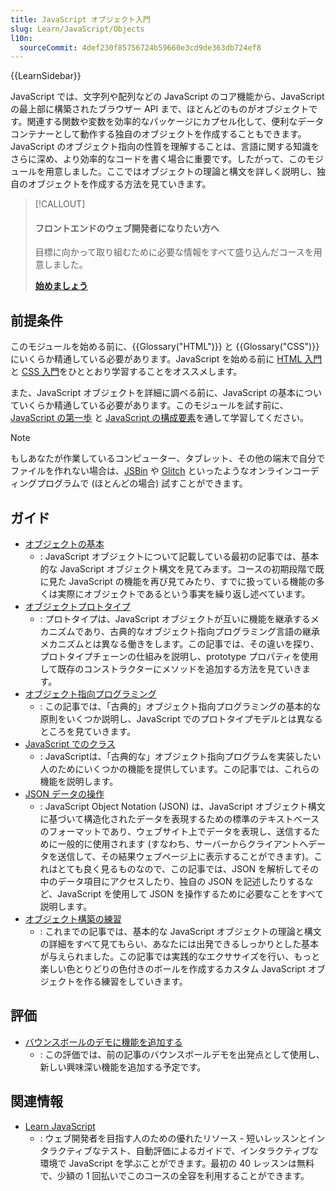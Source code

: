 ```yaml
---
title: JavaScript オブジェクト入門
slug: Learn/JavaScript/Objects
l10n:
  sourceCommit: 4def230f85756724b59660e3cd9de363db724ef8
---
```


{{LearnSidebar}}

JavaScript では、文字列や配列などの JavaScript のコア機能から、JavaScript の最上部に構築されたブラウザー API まで、ほとんどのものがオブジェクトです。関連する関数や変数を効率的なパッケージにカプセル化して、便利なデータコンテナーとして動作する独自のオブジェクトを作成することもできます。JavaScript のオブジェクト指向の性質を理解することは、言語に関する知識をさらに深め、より効率的なコードを書く場合に重要です。したがって、このモジュールを用意しました。ここではオブジェクトの理論と構文を詳しく説明し、独自のオブジェクトを作成する方法を見ていきます。

> [!CALLOUT]
>
> #### フロントエンドのウェブ開発者になりたい方へ
>
> 目標に向かって取り組むために必要な情報をすべて盛り込んだコースを用意しました。
>
> [**始めましょう**](https://developer.mozilla.org/ja/curriculum/)

## 前提条件

このモジュールを始める前に、{{Glossary("HTML")}} と {{Glossary("CSS")}} にいくらか精通している必要があります。JavaScript を始める前に [HTML 入門](/ja/docs/Learn/HTML/Introduction_to_HTML)と [CSS 入門](/ja/docs/Learn/CSS/First_steps)をひととおり学習することをオススメします。

また、JavaScript オブジェクトを詳細に調べる前に、JavaScript の基本についていくらか精通している必要があります。このモジュールを試す前に、[JavaScript の第一歩](/ja/docs/Learn/JavaScript/First_steps) と [JavaScript の構成要素](/ja/docs/Learn/JavaScript/Building_blocks)を通して学習してください。

> [!NOTE]
> もしあなたが作業しているコンピューター、タブレット、その他の端末で自分でファイルを作れない場合は、[JSBin](https://jsbin.com/) や [Glitch](https://glitch.com/) といったようなオンラインコーディングプログラムで (ほとんどの場合) 試すことができます。

## ガイド

- [オブジェクトの基本](/ja/docs/Learn/JavaScript/Objects/Basics)
  - : JavaScript オブジェクトについて記載している最初の記事では、基本的な JavaScript オブジェクト構文を見てみます。コースの初期段階で既に見た JavaScript の機能を再び見てみたり、すでに扱っている機能の多くは実際にオブジェクトであるという事実を繰り返し述べています。
- [オブジェクトプロトタイプ](/ja/docs/Learn/JavaScript/Objects/Object_prototypes)
  - : プロトタイプは、JavaScript オブジェクトが互いに機能を継承するメカニズムであり、古典的なオブジェクト指向プログラミング言語の継承メカニズムとは異なる働きをします。この記事では、その違いを探り、プロトタイプチェーンの仕組みを説明し、prototype プロパティを使用して既存のコンストラクターにメソッドを追加する方法を見ていきます。
- [オブジェクト指向プログラミング](/ja/docs/Learn/JavaScript/Objects/Object-oriented_programming)
  - : この記事では、「古典的」オブジェクト指向プログラミングの基本的な原則をいくつか説明し、JavaScript でのプロトタイプモデルとは異なるところを見ていきます。
- [JavaScript でのクラス](/ja/docs/Learn/JavaScript/Objects/Classes_in_JavaScript)
  - : JavaScriptは、「古典的な」オブジェクト指向プログラムを実装したい人のためにいくつかの機能を提供しています。この記事では、これらの機能を説明します。
- [JSON データの操作](/ja/docs/Learn/JavaScript/Objects/JSON)
  - : JavaScript Object Notation (JSON) は、JavaScript オブジェクト構文に基づいて構造化されたデータを表現するための標準のテキストベースのフォーマットであり、ウェブサイト上でデータを表現し、送信するために一般的に使用されます (すなわち、サーバーからクライアントへデータを送信して、その結果ウェブページ上に表示することができます)。これはとても良く見るものなので、この記事では、JSON を解析してその中のデータ項目にアクセスしたり、独自の JSON を記述したりするなど、JavaScript を使用して JSON を操作するために必要なことをすべて説明します。
- [オブジェクト構築の練習](/ja/docs/Learn/JavaScript/Objects/Object_building_practice)
  - : これまでの記事では、基本的な JavaScript オブジェクトの理論と構文の詳細をすべて見てもらい、あなたには出発できるしっかりとした基本が与えられました。この記事では実践的なエクササイズを行い、もっと楽しい色とりどりの色付きのボールを作成するカスタム JavaScript オブジェクトを作る練習をしていきます。

## 評価

- [バウンスボールのデモに機能を追加する](/ja/docs/Learn/JavaScript/Objects/Adding_bouncing_balls_features)
  - : この評価では、前の記事のバウンスボールデモを出発点として使用し、新しい興味深い機能を追加する予定です。

## 関連情報

- [Learn JavaScript](https://learnjavascript.online/)
  - : ウェブ開発者を目指す人のための優れたリソース - 短いレッスンとインタラクティブなテスト、自動評価によるガイドで、インタラクティブな環境で JavaScript を学ぶことができます。最初の 40 レッスンは無料で、少額の 1 回払いでこのコースの全容を利用することができます。
